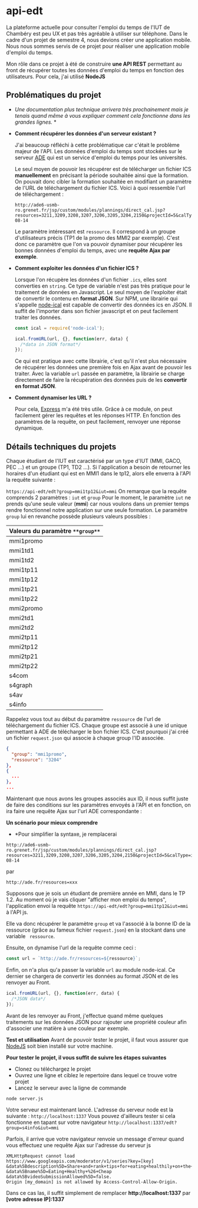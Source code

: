 # api-edt

La plateforme actuelle pour consulter l'emploi du temps de l'IUT de Chambéry est peu UX et pas très agréable à utiliser sur téléphone. Dans le cadre d'un projet de semestre 4, nous devions créer une application mobile. Nous nous sommes servis de ce projet pour réaliser une application mobile d'emploi du temps. 

Mon rôle dans ce projet à été de construire **une API REST** permettant au front de récupérer toutes les données d'emploi du temps en fonction des utilisateurs.
Pour cela, j'ai utilisé **NodeJS**

## Problématiques du projet
* *Une documentation plus technique arrivera très prochainement mais je tenais quand même à vous expliquer comment cela fonctionne dans les grandes lignes.* *

- **Comment récupérer les données d'un serveur existant ?**

  J'ai beaucoup réfléchi à cette problématique car c'était le problème majeur de l'API. Les données d'emploi du temps sont stockées sur le serveur [ADE](https://ade6-usmb-ro.grenet.fr/direct/index.jsp?data=bd72d825015315fe400a2e8897636a690412158042ec7880df46b7c8db8028847a856464e9e1a5bac86f839c03d7c55aedc5434d4a4b357ad7a78c3eabf336a2d756ba483954b0e3edf59b9627563685) qui est un service d'emploi du temps pour les universités.
  
  Le seul moyen de pouvoir les récupérer est de télécharger un fichier ICS **manuellement** en précisant la période souhaitée ainsi que la formation. On pouvait donc cibler la formation souhaitée en modifiant un paramètre de l'URL de téléchargement du fichier ICS.
  Voici à quoi ressemble l'url de téléchargement :
  ```
  http://ade6-usmb-ro.grenet.fr/jsp/custom/modules/plannings/direct_cal.jsp?resources=3211,3209,3208,3207,3206,3205,3204,2150&projectId=5&calType=ical&login=iCalExport&password=73rosav&lastDate=2030-08-14
  ```
  Le paramètre intéressant est ```ressource```. Il correspond à un groupe d'utilisateurs précis (TP1 de la promo des MMI2 par exemple).
  C'est donc ce paramètre que l'on va pouvoir dynamiser pour récupérer les bonnes données d'emploi du temps, avec une **requête Ajax par exemple**.
  
- **Comment exploiter les données d'un fichier ICS ?**

  Lorsque l'on récupère les données d'un fichier ```.ics```, elles sont converties en ```string```. Ce type de variable n'est pas très pratique pour le traitement de données en Javascript.
  Le seul moyen de l'exploiter était de convertir le contenu en **format JSON**. 
  Sur NPM, une librairie qui s'appelle [node-ical](https://www.npmjs.com/package/node-ical) est capable de convertir des données ics en JSON. Il suffit de l'importer dans son fichier javascript et on peut facilement traiter les données. 
  ```js
  const ical = require('node-ical');
  
  ical.fromURL(url, {}, function(err, data) {
    /*data in JSON format*/
  });
  ```
  Ce qui est pratique avec cette librairie, c'est qu'il n'est plus nécessaire de récupérer les données une première fois en Ajax avant de pouvoir les traiter. Avec la  variable ```url``` passée en paramètre, la librairie se charge directement de faire la récupération des données puis de les **convertir en format JSON**.
  
- **Comment dynamiser les URL ?**

  Pour cela, [Express](http://expressjs.com/) m'a été très utile. Grâce à ce module, on peut facilement gérer les requêtes et les réponses HTTP.
  En fonction des paramètres de la requête, on peut facilement, renvoyer une réponse dynamique.
  
## Détails techniques du projets ##

Chaque étudiant de l'IUT est caractérisé par un type d'IUT (MMI, GACO, PEC ...) et un groupe (TP1, TD2 ...).
Si l'application a besoin de retourner les horaires d'un étudiant qui est en MMI1 dans le tp12, alors elle enverra à l'API la requête suivante : 

```https://api-edt/edt?group=mmi1tp12&iut=mmi```
On remarque que la requête comprends 2 paramètres : ```iut``` et ```group```
Pour le moment, le paramètre ```iut``` ne prends qu'une seule valeur (**mmi**) car nous voulons dans un premier temps rendre fonctionnel notre application sur une seule formation. Le paramètre ```group``` lui en revanche possède plusieurs valeurs possibles :

| Valeurs du paramètre ```**group**``` |
| :---        |
| mmi1promo   |
| mmi1td1     |
| mmi1td2     |
| mmi1tp11    |
| mmi1tp12    |
| mmi1tp21    |
| mmi1tp22    |
| mmi2promo   |
| mmi2td1     |
| mmi2td2     |
| mmi2tp11    |
| mmi2tp12    |
| mmi2tp21    |
| mmi2tp22    |
| s4com       |
| s4graph     |
| s4av        |
| s4info      |
  
Rappelez vous tout au début du paramètre ```ressource``` de l'url de téléchargement du fichier ICS. 
Chaque groupe est associé à une id unique permettant à ADE de télécharger le bon fichier ICS. C'est pourquoi j'ai créé un fichier ```request.json``` qui associe à chaque group l'ID associée.
```json
{
  "group": "mmi1promo",
  "ressource": "3204"
},
{
  ...
},
...
```

Maintenant que nous avons les groupes associés aux ID, il nous suffit juste de faire des conditions sur les paramètres envoyés à l'API et en fonction, on ira faire une requête Ajax sur l'url ADE correspondante : 

**Un scénario pour mieux comprendre**
* *Pour simplifier la syntaxe, je remplacerai 
```
http://ade6-usmb-ro.grenet.fr/jsp/custom/modules/plannings/direct_cal.jsp?resources=3211,3209,3208,3207,3206,3205,3204,2150&projectId=5&calType=ical&login=iCalExport&password=73rosav&lastDate=2030-08-14
```
par
```
http://ade.fr/resources=xxx
```

Supposons que je sois un étudiant de première année en MMI, dans le TP 1.2. Au moment où je vais cliquer "afficher mon emploi du temps", l'application envoi la requête ```https://api-edt/edt?group=mmi1tp12&iut=mmi``` à l'API js. 

Elle va donc récupérer le paramètre ```group``` et va l'associé à la bonne ID de la ressource (grâce au fameux fichier ```request.json```) en la stockant dans une variable ``` ressource```.

Ensuite, on dynamise l'url de la requête comme ceci : 
```js 
const url = `http://ade.fr/resources=${ressource}`; 
```
Enfin, on n'a plus qu'a passer la variable ```url``` au module node-ical. Ce dernier se chargera de convertir les données au format JSON et de les renvoyer au Front.
```js 
ical.fromURL(url, {}, function(err, data) {
  /*JSON data*/
});
```

Avant de les renvoyer au Front, j'effectue quand même quelques traitements sur les données JSON pour rajouter une propriété couleur afin d'associer une matière à une couleur par exemple. 

**Test et utilisation**
Avant de pouvoir tester le projet, il faut vous assurer que [NodeJS](https://nodejs.org/en/) soit bien installé sur votre machine.

**Pour tester le projet, il vous suffit de suivre les étapes suivantes**

- Clonez ou téléchargez le projet 
- Ouvrez une ligne et ciblez le repertoire dans lequel ce trouve votre projet
- Lancez le serveur avec la ligne de commande 
```bash
node server.js
```

Votre serveur est maintenant lancé. L'adresse du serveur node est la suivante : ```http://localhost:1337```
Vous pouvez d'ailleurs tester si cela fonctionne en tapant sur votre navigateur ```http://localhost:1337/edt?group=s4info&iut=mmi```

Parfois, il arrive que votre navigateur renvoie un message d'erreur quand vous effectuez une requête Ajax sur l'adresse du serveur js
```
XMLHttpRequest cannot load https://www.googleapis.com/moderator/v1/series?key=[key]
&data%5Bdescription%5D=Share+and+rank+tips+for+eating+healthily+on+the+cheaps!
&data%5Bname%5D=Eating+Healthy+%26+Cheap
&data%5BvideoSubmissionAllowed%5D=false. 
Origin [my_domain] is not allowed by Access-Control-Allow-Origin.
```

Dans ce cas las, il suffit simplement de remplacer **http://localhost:1337** par **[votre adresse IP]:1337**
